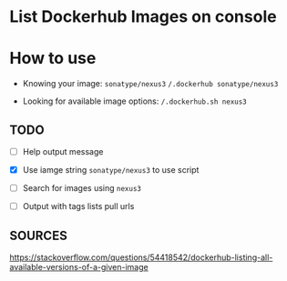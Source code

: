 # List Dockerhub Images on console


# How to use
- Knowing your image: `sonatype/nexus3`
`/.dockerhub sonatype/nexus3`

- Looking for available image options:
`/.dockerhub.sh nexus3`

## TODO
- [ ] Help output message
- [X] Use iamge string `sonatype/nexus3` to use script
- [ ] Search for images using `nexus3`
- [ ] Output with tags lists pull urls


## SOURCES
https://stackoverflow.com/questions/54418542/dockerhub-listing-all-available-versions-of-a-given-image
